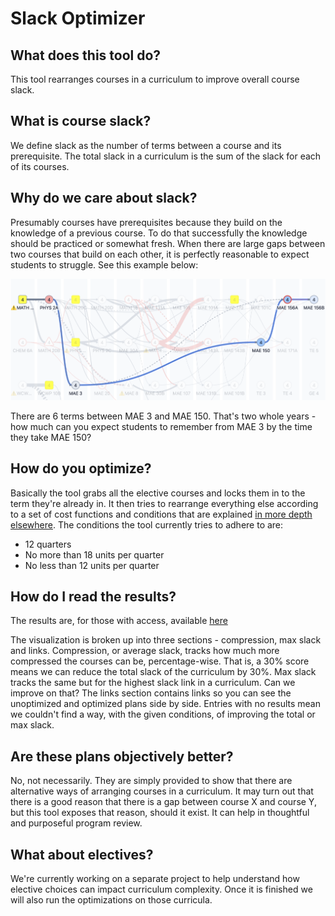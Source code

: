 # Slack Optimizer

## What does this tool do?
This tool rearranges courses in a curriculum to improve overall course slack.

## What is course slack?
We define slack as the number of terms between a course and its prerequisite. The total slack in a curriculum is the sum of the slack for each of its courses. 

## Why do we care about slack?
Presumably courses have prerequisites because they build on the knowledge of a previous course. To do that successfully the knowledge should be practiced or somewhat fresh. When there are large gaps between two courses that build on each other, it is perfectly reasonable to expect students to struggle. See this example below:

![Bad slack example](./bad_slack.png)

There are 6 terms between MAE 3 and MAE 150. That's two whole years - how much can you expect students to remember from MAE 3 by the time they take MAE 150?

## How do you optimize?
Basically the tool grabs all the elective courses and locks them in to the term they're already in. It then tries to rearrange everything else according to a set of cost functions and conditions that are explained [in more depth elsewhere](./README_technical.md). The conditions the tool currently tries to adhere to are:

- 12 quarters
- No more than 18 units per quarter
- No less than 12 units per quarter

## How do I read the results?
The results are, for those with access, available [here](https://tableau.ucsd.edu/#/views/Slack_Calcs/Avgslack?:iid=1) 

The visualization is broken up into three sections - compression, max slack and links. Compression, or average slack, tracks how much more compressed the courses can be, percentage-wise. That is, a 30% score means we can reduce the total slack of the curriculum by 30%. Max slack tracks the same but for the highest slack link in a curriculum. Can we improve on that? The links section contains links so you can see the unoptimized and optimized plans side by side. Entries with no results mean we couldn't find a way, with the given conditions, of improving the total or max slack.

## Are these plans objectively better?
No, not necessarily. They are simply provided to show that there are alternative ways of arranging courses in a curriculum. It may turn out that there is a good reason that there is a gap between course X and course Y, but this tool exposes that reason, should it exist. It can help in thoughtful and purposeful program review.

## What about electives?
We're currently working on a separate project to help understand how elective choices can impact curriculum complexity. Once it is finished we will also run the optimizations on those curricula. 